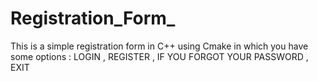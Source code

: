 # Registration_Form_
This is a simple registration form in C++ using Cmake in which you have some options : LOGIN , REGISTER , IF YOU FORGOT YOUR PASSWORD , EXIT

